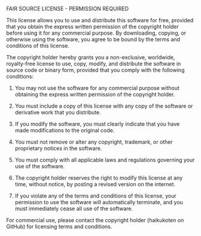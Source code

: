 FAIR SOURCE LICENSE - PERMISSION REQUIRED

This license allows you to use and distribute this software for free, provided that you obtain the express written permission of the copyright holder before using it for any commercial purpose. By downloading, copying, or otherwise using the software, you agree to be bound by the terms and conditions of this license.

The copyright holder hereby grants you a non-exclusive, worldwide, royalty-free license to use, copy, modify, and distribute the software in source code or binary form, provided that you comply with the following conditions:

1. You may not use the software for any commercial purpose without obtaining the express written permission of the copyright holder.

2. You must include a copy of this license with any copy of the software or derivative work that you distribute.

3. If you modify the software, you must clearly indicate that you have made modifications to the original code.

4. You must not remove or alter any copyright, trademark, or other proprietary notices in the software.

5. You must comply with all applicable laws and regulations governing your use of the software.

6. The copyright holder reserves the right to modify this license at any time, without notice, by posting a revised version on the internet.

7. If you violate any of the terms and conditions of this license, your permission to use the software will automatically terminate, and you must immediately cease all use of the software.

For commercial use, please contact the copyright holder (haikukoten on GitHub) for licensing terms and conditions.
